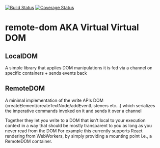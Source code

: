[![Build Status](https://travis-ci.org/wix/remote-dom.svg?branch=master)](https://travis-ci.org/wix/remote-dom)
[![Coverage Status](https://coveralls.io/repos/github/wix/remote-dom/badge.svg?branch=master)](https://coveralls.io/github/wix/remote-dom?branch=master)

# remote-dom AKA Virtual Virtual DOM

## LocalDOM
A simple library that applies DOM manipulations it is fed via a channel on specific containers + sends events back

## RemoteDOM
A minimal implementation of the write APIs DOM (createElement/createTextNode/addEventListeners etc...) which serializes the imperative commands invoked on it and sends it over a channel

Together they let you write to a DOM that isn't local to your execution context in a way that should be mostly transparent to you as long as you never read from the DOM
For example this currently supports React rendering from WebWorkers, by simply providing a mounting point i.e., a RemoteDOM container.

